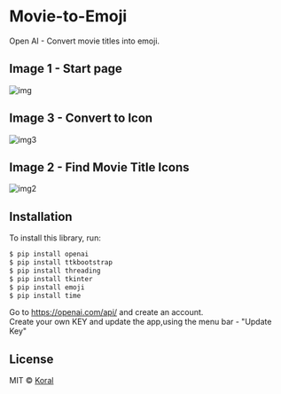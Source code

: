 # Movie-to-Emoji
Open AI - Convert movie titles into emoji.

## Image 1 - Start page
![img](https://user-images.githubusercontent.com/61585370/219973606-fdeea75e-ffd5-4c0f-8f26-618864722034.png)

## Image 3 - Convert to Icon
![img3](https://user-images.githubusercontent.com/61585370/219973954-ae5a1568-6a0b-4dac-9fba-e6b4d37feedb.png)

## Image 2 - Find Movie Title Icons
![img2](https://user-images.githubusercontent.com/61585370/219973654-6538271f-d830-4d37-af28-f9e00f5c1fbb.png)

## Installation

To install this library, run:

```bash
$ pip install openai
$ pip install ttkbootstrap
$ pip install threading
$ pip install tkinter
$ pip install emoji
$ pip install time 
```
Go to https://openai.com/api/ and create an account.<br/>
Create your own KEY and update the app,using the menu bar - "Update Key"

## License
MIT © [Koral](LICENSES.md)
